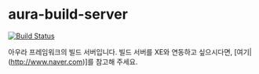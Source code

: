 # aura-build-server
[![Build Status](https://travis-ci.org/aurafm/aura-build-server.svg)](https://travis-ci.org/aurafm/aura-build-server)

아우라 프레임워크의 빌드 서버입니다.
빌드 서버를 XE와 연동하고 싶으시다면, [여기|(http://www.naver.com)]를 참고해 주세요.
